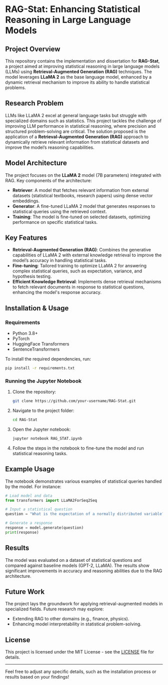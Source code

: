 # RAG-Stat: Enhancing Statistical Reasoning in Large Language Models

## Project Overview

This repository contains the implementation and dissertation for **RAG-Stat**, a project aimed at improving statistical reasoning in large language models (LLMs) using **Retrieval-Augmented Generation (RAG)** techniques. The model leverages **LLaMA 2** as the base language model, enhanced by a dynamic retrieval mechanism to improve its ability to handle statistical problems.

## Research Problem

LLMs like LLaMA 2 excel at general language tasks but struggle with specialized domains such as statistics. This project tackles the challenge of improving LLM performance in statistical reasoning, where precision and structured problem-solving are critical. The solution proposed is the application of a **Retrieval-Augmented Generation (RAG)** approach to dynamically retrieve relevant information from statistical datasets and improve the model’s reasoning capabilities.

## Model Architecture

The project focuses on the **LLaMA 2** model (7B parameters) integrated with RAG. Key components of the architecture:
- **Retriever**: A model that fetches relevant information from external datasets (statistical textbooks, research papers) using dense vector embeddings.
- **Generator**: A fine-tuned LLaMA 2 model that generates responses to statistical queries using the retrieved context.
- **Training**: The model is fine-tuned on selected datasets, optimizing performance on specific statistical tasks.

## Key Features

- **Retrieval-Augmented Generation (RAG)**: Combines the generative capabilities of LLaMA 2 with external knowledge retrieval to improve the model’s accuracy in handling statistical tasks.
- **Fine-tuning**: Tailored training to optimize LLaMA 2 for answering complex statistical queries, such as expectation, variance, and hypothesis testing.
- **Efficient Knowledge Retrieval**: Implements dense retrieval mechanisms to fetch relevant documents in response to statistical questions, enhancing the model's response accuracy.

## Installation & Usage

### Requirements
- Python 3.8+
- PyTorch
- HuggingFace Transformers
- SentenceTransformers

To install the required dependencies, run:
```bash
pip install -r requirements.txt
```

### Running the Jupyter Notebook

1. Clone the repository:
   ```bash
   git clone https://github.com/your-username/RAG-Stat.git
   ```
2. Navigate to the project folder:
   ```bash
   cd RAG-Stat
   ```
3. Open the Jupyter notebook:
   ```bash
   jupyter notebook RAG_STAT.ipynb
   ```
4. Follow the steps in the notebook to fine-tune the model and run statistical reasoning tasks.

## Example Usage

The notebook demonstrates various examples of statistical queries handled by the model. For instance:

```python
# Load model and data
from transformers import LLaMA2ForSeq2Seq

# Input a statistical question
question = "What is the expectation of a normally distributed variable?"

# Generate a response
response = model.generate(question)
print(response)
```

## Results

The model was evaluated on a dataset of statistical questions and compared against baseline models (GPT-2, LLaMA). The results show significant improvements in accuracy and reasoning abilities due to the RAG architecture.

## Future Work

The project lays the groundwork for applying retrieval-augmented models in specialized fields. Future research may explore:
- Extending RAG to other domains (e.g., finance, physics).
- Enhancing model interpretability in statistical problem-solving.

## License

This project is licensed under the MIT License - see the [LICENSE](LICENSE) file for details.

---

Feel free to adjust any specific details, such as the installation process or results based on your findings!
